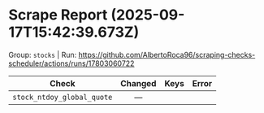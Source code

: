 # Scrape Report (2025-09-17T15:42:39.673Z)

Group: `stocks`  |  Run: https://github.com/AlbertoRoca96/scraping-checks-scheduler/actions/runs/17803060722

| Check | Changed | Keys | Error |
|---|:---:|:--|:--|
| `stock_ntdoy_global_quote` | — |  |  |
